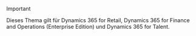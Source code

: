 > [!IMPORTANT]
> Dieses Thema gilt für Dynamics 365 for Retail, Dynamics 365 for Finance and Operations (Enterprise Edition) und Dynamics 365 for Talent.
